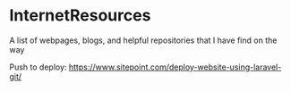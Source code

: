 # InternetResources
A list of webpages, blogs, and helpful repositories that I have find on the way

Push to deploy: 
  https://www.sitepoint.com/deploy-website-using-laravel-git/
